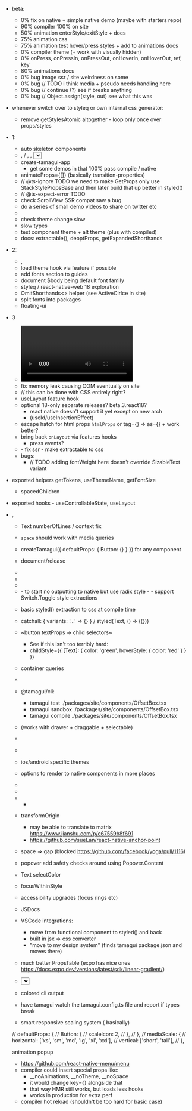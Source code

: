 - beta:
  - 0% fix on native + simple native demo (maybe with starters repo)
  - 90% compiler 100% on site
  - 50% animation enterStyle/exitStyle + docs
  - 75% animation css
  - 75% animation test hover/press styles + add to animations docs
  - 0% compiler theme (+ work with visually hidden)
  - 0% onPress, onPressIn, onPressOut, onHoverIn, onHoverOut, ref, key
  - 80% animations docs
  - 0% bug image ssr / site weirdness on some
  - 0% bug // TODO i think media + pseudo needs handling here
  - 0% bug // continue (?) see if breaks anything
  - 0% bug // Object.assign(style, out) see what this was

- whenever switch over to styleq or own internal css generator:
  - remove getStylesAtomic altogether - loop only once over props/styles

- 1:
  - auto skeleton components
  - <Avatar />, <Checkbox />/ <Switch />, <Label />, <Select />, <Tabs />
  - create-tamagui-app
      - get some demos in that 100% pass compile / native
  - animateProps={[]} (basically transition-properties)
  - // @ts-ignore TODO we need to make GetProps only use StackStylePropsBase and then later build that up better in styled()
  - // @ts-expect-error TODO
  - check ScrollView SSR compat saw a bug
  - do a series of small demo videos to share on twitter etc
  - <BlurView />
  - check theme change slow
  - slow types
  - test component theme + alt theme (plus with compiled)
  - docs: extractable(), deoptProps, getExpandedShorthands

- 2: 
  - <Toast />, <Card />
  - load theme hook via feature if possible
  - add fonts section to guides
  - document $body being default font family
  - styleq / react-native-web 18 exploration
  - OmitShorthands<> helper (see ActiveCirlce in site)
  - split fonts into packages
  - floating-ui

- 3
  - <Video />, <Spinner />
  - fix memory leak causing OOM eventually on site
  - // this can be done with CSS entirely right?
  - useLayout feature hook
  - optional 18-only separate releases? beta.3.react18?
    - react native doesn't support it yet except on new arch
    - (useId/useInsertionEffect)
  - escape hatch for html props `htmlProps` or tag={} => as={} + work better?
  - bring back `onLayout` via features hooks
    - press events?
  - <LinearGradient />
    - fix ssr
    - make extractable to css
  - bugs:
    - // TODO adding fontWeight here doesn't override SizableText variant


- exported helpers getTokens, useThemeName, getFontSize
  - spacedChildren
- exported hooks - useControllableState, useLayout
- <SizableFrame />, <EnsureFlexed />

  - Text numberOfLines / context fix
  - `space` should work with media queries
  - createTamagui({ defaultProps: { Button: {} } }) for any component
  - document/release <ThemeReverse />
  - <Tabs />
  - <Label />
  - <ListItem />
  - <Switch />
    - to start no outputting to native but use radix style
    - <Switch><Switch.Toogle /></Switch>
    - support Switch.Toggle style extractions

  - basic styled() extraction to css at compile time
  - catchall: { variants: '...' => {} } / styled(Text, () => ({}))
  - ~button textProps => child selectors~
    - See if this isn't too terribly hard:
    - childStyle={{
        [Text]: {
          color: 'green',
          hoverStyle: {
            color: 'red'
          }
        }
      }}

  - container queries
  - <Scale />
  - @tamagui/cli: 
    - tamagui test ./packages/site/components/OffsetBox.tsx
    - tamagui sandbox ./packages/site/components/OffsetBox.tsx
    - tamagui compile ./packages/site/components/OffsetBox.tsx

  
  - <List /> (works with drawer + draggable + selectable)
  - <Menu />
  - <MenuDrawer />

  - ios/android specific themes
  - options to render to native components in more places

  - <Group />
  - <Combobox />
  - <UL /> <LI /> <OL />

- transformOrigin
  - may be able to translate to matrix https://www.jianshu.com/p/c67559b8f691
  - https://github.com/sueLan/react-native-anchor-point
- space => gap (blocked https://github.com/facebook/yoga/pull/1116)
- popover add safety checks around using Popover.Content
- Text selectColor
- focusWithinStyle
- accessibility upgrades (focus rings etc)
- JSDocs
- VSCode integrations:
  - move from functional component to styled() and back
  - built in jsx => css converter
  - "move to my design system" (finds tamagui package.json and moves there)
- much better PropsTable (expo has nice ones https://docs.expo.dev/versions/latest/sdk/linear-gradient/)
- <Select />
- colored cli output
- have tamagui watch the tamagui.config.ts file and report if types break
- smart responsive scaling system (<Scale /> basically)

// defaultProps: {
  //   Button: {
  //     scaleIcon: 2,
  //   },
  // },
  // mediaScale: {
  //   horizontal: ['xs', 'sm', 'md', 'lg', 'xl', 'xxl'],
  //   vertical: ['short', 'tall'],
  // },

animation popup 

- https://github.com/react-native-menu/menu
- compiler could insert special props like:
  - __noAnimations, __noTheme, __noSpace
  - it would change key={} alongside that
  - that way HMR still works, but loads less hooks
  - works in production for extra perf
- compiler hot reload (shouldn't be too hard for basic case)
